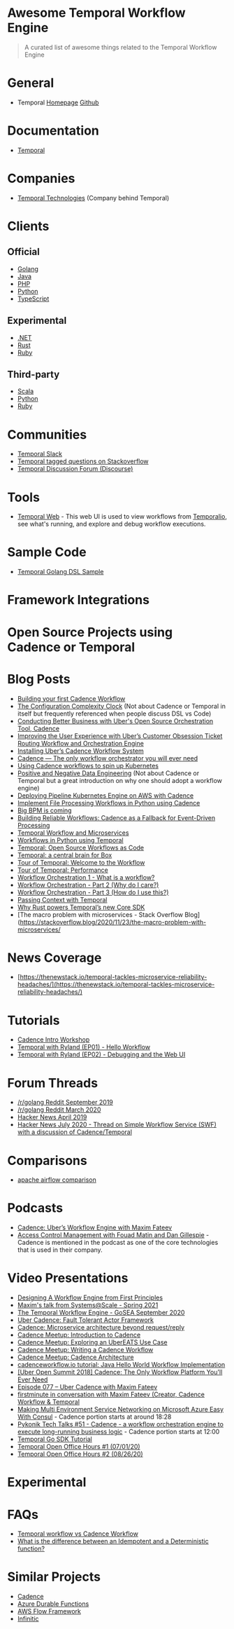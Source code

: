 
# Awesome Temporal Workflow Engine
> A curated list of awesome things related to the Temporal Workflow Engine

# General
- Temporal [Homepage](https://www.temporal.io/) [Github](https://github.com/temporalio/temporal) 

# Documentation
- [Temporal](https://docs.temporal.io/)

# Companies
- [Temporal Technologies](https://www.temporal.io/) (Company behind Temporal)

# Clients
## Official
- [Golang](https://github.com/temporalio/go-sdk)
- [Java](https://github.com/temporalio/java-sdk)
- [PHP](https://github.com/temporalio/sdk-php)
- [Python](https://github.com/temporalio/sdk-python)
- [TypeScript](https://github.com/temporalio/sdk-typescript)

## Experimental
- [.NET](https://github.com/temporalio/sdk-dotnet)
- [Rust](https://github.com/temporalio/sdk-core)
- [Ruby](https://github.com/temporalio/sdk-ruby)

## Third-party
- [Scala](https://github.com/vitaliihonta/zio-temporal)
- [Python](https://github.com/firdaus/temporal-python-sdk)
- [Ruby](https://github.com/coinbase/temporal-ruby)

# Communities
- [Temporal Slack](https://temporalio.slack.com/join/shared_invite/zt-c1e99p8g-beF7~ZZW2HP6gGStXD8Nuw#/)
- [Temporal tagged questions on Stackoverflow](https://stackoverflow.com/questions/tagged/temporal-workflow)
- [Temporal Discussion Forum (Discourse)](https://community.temporal.io/)

# Tools
- [Temporal Web](https://github.com/temporalio/web) - This web UI is used to view workflows from [Temporalio](https://github.com/temporalio/temporal), see what's running, and explore and debug workflow executions.

# Sample Code
- [Temporal Golang DSL Sample](https://github.com/temporalio/go-samples/tree/master/dsl)

# Framework Integrations

# Open Source Projects using Cadence or Temporal

# Blog Posts

- [Building your first Cadence Workflow](https://medium.com/stashaway-engineering/building-your-first-cadence-workflow-e61a0b29785)
- [The Configuration Complexity Clock](https://mikehadlow.blogspot.com/2012/05/configuration-complexity-clock.html) (Not about Cadence or Temporal in itself but frequently referenced when people discuss DSL vs Code)
- [Conducting Better Business with Uber's Open Source Orchestration Tool, Cadence](https://eng.uber.com/open-source-orchestration-tool-cadence-overview/)
- [Improving the User Experience with Uber’s Customer Obsession Ticket Routing Workflow and Orchestration Engine](https://eng.uber.com/customer-obsession-ticket-routing-workflow-and-orchestration-engine/)
- [Installing Uber’s Cadence Workflow System](http://russcurry.com/installing-ubers-cadence-workflow-system/)
- [Cadence — The only workflow orchestrator you will ever need](https://blog.usejournal.com/cadence-the-only-workflow-orchestrator-you-will-ever-need-ea8f74ed5563) 
- [Using Cadence workflows to spin up Kubernetes](https://banzaicloud.com/blog/introduction-to-cadence/)
- [Positive and Negative Data Engineering](https://medium.com/the-prefect-blog/positive-and-negative-data-engineering-a02cb497583d) (Not about Cadence or Temporal but a great introduction on why one should adopt a workflow engine)
- [Deploying Pipeline Kubernetes Engine on AWS with Cadence](https://banzaicloud.com/blog/pke-on-cadence/)
- [Implement File Processing Workflows in Python using Cadence](https://onepointzero.app/posts/file-processing-workflows-cadence-python/)
- [Big BPM is coming](https://medium.com/gft-engineering/big-bpm-is-coming-930e02e1d18b)
- [Building Reliable Workflows: Cadence as a Fallback for Event-Driven Processing](https://doordash.engineering/2020/08/14/workflows-cadence-event-driven-processing/)
- [Temporal Workflow and Microservices](https://spiralscout.com/blog/temporal-workflow-and-microservices)
- [Workflows in Python using Temporal](https://onepointzero.app/workflows-in-python-using-temporal/)
- [Temporal: Open Source Workflows as Code](https://mikhail.io/2020/10/temporal-open-source-workflows-as-code/)
- [Temporal: a central brain for Box](https://docs.temporal.io/blog/temporal-a-central-brain-for-box/)
- [Tour of Temporal: Welcome to the Workflow](https://manuel.bernhardt.io/2021/04/12/tour-of-temporal-welcome-to-the-workflow/)
- [Tour of Temporal: Performance](https://manuel.bernhardt.io/2021/04/25/tour-of-temporal-performance/)
- [Workflow Orchestration 1 - What is a workflow?](https://www.jcheng.org/post/workflow-orchestration-1.0/)
- [Workflow Orchestration - Part 2 (Why do I care?)](https://www.jcheng.org/post/workflow-orchestration-1.1/)
- [Workflow Orchestration - Part 3 (How do I use this?)](https://www.jcheng.org/post/workflow-orchestration-1.2/)
- [Passing Context with Temporal](https://spiralscout.com/blog/passing-context-with-temporal)
- [Why Rust powers Temporal’s new Core SDK](https://docs.temporal.io/blog/why-rust-powers-core-sdk/)
- [The macro problem with microservices - Stack Overflow Blog](https://stackoverflow.blog/2020/11/23/the-macro-problem-with-microservices/


# News Coverage
- [https://thenewstack.io/temporal-tackles-microservice-reliability-headaches/](https://thenewstack.io/temporal-tackles-microservice-reliability-headaches/)

# Tutorials
- [Cadence Intro Workshop](https://github.com/sagikazarmark/cadence-intro-workshop)
- [Temporal with Ryland (EP01) - Hello Workflow](https://www.youtube.com/watch?v=taKrIWt6KMY) 
- [Temporal with Ryland (EP02) - Debugging and the Web UI](https://www.youtube.com/watch?v=PqcVKIxI0nU)

# Forum Threads
- [/r/golang Reddit September 2019](https://www.reddit.com/r/golang/comments/d2vv1p/ubercadence_cadence_is_a_distributed_scalable/)
- [/r/golang Reddit March 2020](https://www.reddit.com/r/golang/comments/fn7034/building_your_first_cadence_workflow/)
- [Hacker News April 2019](https://news.ycombinator.com/item?id=19732447)
- [Hacker News July 2020 - Thread on Simple Workflow Service (SWF) with a discussion of Cadence/Temporal](https://news.ycombinator.com/item?id=23844177)

# Comparisons
- [apache airflow comparison](https://github.com/uber/cadence/issues/331)

# Podcasts
- [Cadence: Uber’s Workflow Engine with Maxim Fateev](https://softwareengineeringdaily.com/2020/04/08/cadence-ubers-workflow-engine-with-maxim-fateev/)
- [Access Control Management with Fouad Matin and Dan Gillespie](https://softwareengineeringdaily.com/2020/07/28/access-control-management-with-fouad-matin-and-dan-gillespie/) - Cadence is mentioned in the podcast as one of the core technologies that is used in their company.

# Video Presentations
- [Designing A Workflow Engine from First Principles](https://docs.temporal.io/blog/workflow-engine-principles/)
- [Maxim's talk from Systems@Scale - Spring 2021](https://www.facebook.com/atscaleevents/videos/598484847774525/)
- [The Temporal Workflow Engine - GoSEA September 2020](https://www.youtube.com/watch?v=nbogwuWtwoE)
- [Uber Cadence: Fault Tolerant Actor Framework](https://www.youtube.com/watch?v=qce_AqCkFys)
- [Cadence: Microservice architecture beyond request/reply](https://atscaleconference.com/videos/cadence-microservice-architecture-beyond-requestreply/)
- [Cadence Meetup: Introduction to Cadence](https://www.youtube.com/watch?v=-BuIkhlc-RM)
- [Cadence Meetup: Exploring an UberEATS Use Case](https://www.youtube.com/watch?v=-LRghQzfF8k)
- [Cadence Meetup: Writing a Cadence Workflow](https://www.youtube.com/watch?v=Nbz6XUBKdbM)
- [Cadence Meetup: Cadence Architecture](https://www.youtube.com/watch?v=5M5eiNBUf4Q)
- [cadenceworkflow.io tutorial: Java Hello World Workflow Implementation](https://www.youtube.com/watch?v=5mBLspVKOAI)
- [\[Uber Open Summit 2018\] Cadence: The Only Workflow Platform You'll Ever Need](https://www.youtube.com/watch?v=llmsBGKOuWI)
- [Episode 077 – Uber Cadence with Maxim Fateev](https://www.youtube.com/watch?v=y_Dz_JKR-vo)
- [firstminute in conversation with Maxim Fateev (Creator, Cadence Workflow & Temporal](https://www.youtube.com/watch?v=WcSiKjUuTKUw)
- [Making Multi Environment Service Networking on Microsoft Azure Easy With Consul](https://www.youtube.com/watch?v=kDlrM6sgk2k) - Cadence portion starts at around 18:28
- [Pykonik Tech Talks #51 - Cadence - a workflow orchestration engine to execute long-running business logic](https://www.facebook.com/pykonik/videos/2798567803566201/) - Cadence portion starts at 12:00
- [Temporal Go SDK Tutorial](https://www.youtube.com/watch?v=51WetEt_G4c)
- [Temporal Open Office Hours #1 (07/01/20)](https://www.youtube.com/watch?v=6daI-Oicux8)
- [Temporal Open Office Hours #2 (08/26/20)](https://www.youtube.com/watch?v=gWjtjRavqWU)

# Experimental

# FAQs
- [Temporal workflow vs Cadence Workflow](https://stackoverflow.com/questions/61157400/temporal-workflow-vs-cadence-workflow)
- [What is the difference between an Idempotent and a Deterministic function?](https://stackoverflow.com/questions/40296211/what-is-the-difference-between-an-idempotent-and-a-deterministic-function)

# Similar Projects
- [Cadence](https://cadenceworkflow.io/)
- [Azure Durable Functions](https://docs.microsoft.com/en-us/azure/azure-functions/durable/durable-functions-overview?tabs=csharp)
- [AWS Flow Framework](https://aws.amazon.com/swf/details/flow/)
- [Infinitic](https://docs.infinitic.io)
